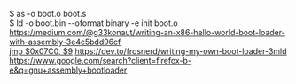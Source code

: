 $ as -o boot.o boot.s  
$ ld -o boot.bin --oformat binary -e init boot.o  
https://medium.com/@g33konaut/writing-an-x86-hello-world-boot-loader-with-assembly-3e4c5bdd96cf  
[jmp  $0x07C0, $9](https://chat.deepseek.com/a/chat/s/051fdbd8-b4d1-4afa-83a3-bb21b93b80fc)
https://dev.to/frosnerd/writing-my-own-boot-loader-3mld  
https://www.google.com/search?client=firefox-b-e&q=gnu+assembly+bootloader
